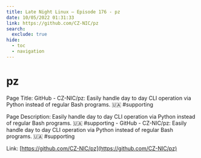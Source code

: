 ```yaml
---
title: Late Night Linux – Episode 176 - pz
date: 10/05/2022 01:31:33
link: https://github.com/CZ-NIC/pz
search:
  exclude: true
hide:
  - toc
  - navigation
---
```


# pz

Page Title: GitHub - CZ-NIC/pz: Easily handle day to day CLI operation via Python instead of regular Bash programs. 🇺🇦 #supporting

Page Description: Easily handle day to day CLI operation via Python instead of regular Bash programs. 🇺🇦 #supporting - GitHub - CZ-NIC/pz: Easily handle day to day CLI operation via Python instead of regular Bash programs. 🇺🇦 #supporting 

Link: [https://github.com/CZ-NIC/pz](https://github.com/CZ-NIC/pz)